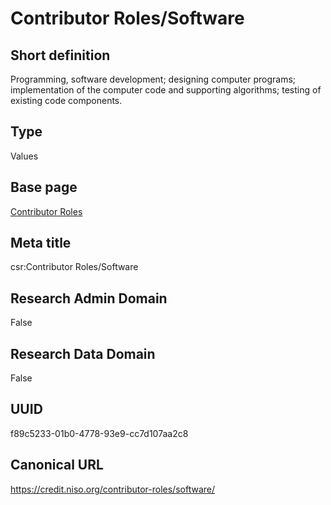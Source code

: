 # Contributor Roles/Software
## Short definition
Programming, software development; designing computer programs; implementation of the computer code and supporting algorithms; testing of existing code components.
## Type
Values
## Base page
[Contributor Roles](../../Picklists/Contributor%20Roles.md)
## Meta title
csr:Contributor Roles/Software
## Research Admin Domain
False
## Research Data Domain
False
## UUID
f89c5233-01b0-4778-93e9-cc7d107aa2c8
## Canonical URL
https://credit.niso.org/contributor-roles/software/
